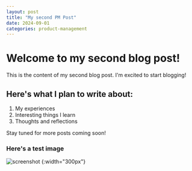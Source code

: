 ```yaml
---
layout: post
title: "My second PM Post"
date: 2024-09-01
categories: product-management
---
```


# Welcome to my second blog post!

This is the content of my second blog post. I'm excited to start blogging!

## Here's what I plan to write about:

1. My experiences
2. Interesting things I learn
3. Thoughts and reflections

Stay tuned for more posts coming soon!

### Here's a test image
![screenshot](https://jaethalal.github.io/my-blog/assets/images/testimage.png) {:width="300px"}